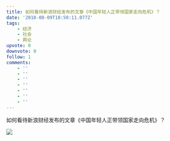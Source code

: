 ```yaml
---
title: 如何看待新浪财经发布的文章《中国年轻人正带领国家走向危机》？
date: '2018-08-09T18:50:11.077Z'
tags:
    - 经济
    - 社会
    - 舆论
upvote: 0
downvote: 0
follow: 1
comments:
    - ''
    - ''
    - ''
    - ''
    - ''
    - ''
    - ''
---
```


如何看待新浪财经发布的文章《中国年轻人正带领国家走向危机》？

  

![](https://pic3.zhimg.com/v2-2fc2b1d6383553a8a4d2f0ffd3601d52_b.jpg)
